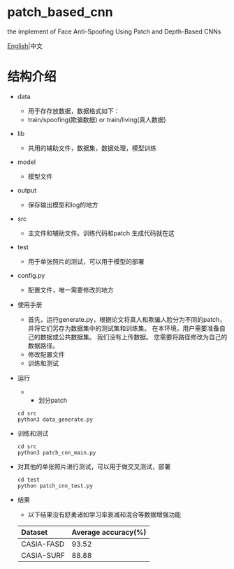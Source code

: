 # patch_based_cnn
the  implement  of  Face Anti-Spoofing Using Patch and Depth-Based CNNs

[English](https://github.com/shicaiwei123/patch_based_cnn/blob/master/README.md)|中文

# 结构介绍
- data
    - 用于存存放数据，数据格式如下：
    - train/spoofing(欺骗数据)   or train/living(真人数据)
- lib
    - 共用的辅助文件，数据集，数据处理，模型训练
- model
    - 模型文件
- output
    - 保存输出模型和log的地方
- src
    - 主文件和辅助文件。训练代码和patch 生成代码就在这
- test
    - 用于单张照片的测试，可以用于模型的部署
- config.py
    - 配置文件，唯一需要修改的地方
    
- 使用手册
    - 首先，运行generate.py，根据论文将真人和欺骗人脸分为不同的patch，并将它们另存为数据集中的测试集和训练集。
     在本环境，用户需要准备自己的数据或公共数据集。 我们没有上传数据。 您需要将路径修改为自己的数据路径。
     - 修改配置文件
     - 训练和测试
- 运行
    - - 划分patch
    ```
    cd src
    python3 data_generate.py
    ```

- 训练和测试
    ```
    cd src
    python3 patch_cnn_main.py
    ```
- 对其他的单张照片进行测试，可以用于做交叉测试，部署
    ```
    cd test 
    python patch_cnn_test.py
    ```
- 结果
    - 以下结果没有舒勇诸如学习率衰减和混合等数据增强功能

    | Dataset    | Average accuracy(%) |
    | :----------| --- |
    | CASIA-FASD |  93.52 |
    | CASIA-SURF |  88.88 |